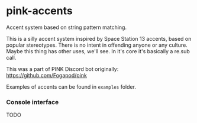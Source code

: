 # pink-accents

Accent system based on string pattern matching.

This is a silly accent system inspired by Space Station 13 accents, based on popular stereotypes. There is no intent in offending anyone or any culture. Maybe this thing has other uses, we'll see.
In it's core it's basically a re.sub call.

This was a part of PINK Discord bot originally: https://github.com/Fogapod/pink

Examples of accents can be found in `examples` folder.

### Console interface
TODO

